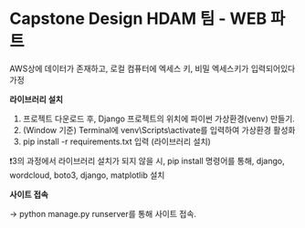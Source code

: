 # Capstone Design HDAM 팀 - WEB 파트

AWS상에 데이터가 존재하고, 로컬 컴퓨터에 엑세스 키, 비밀 엑세스키가 입력되어있다 가정

**라이브러리 설치**

1. 프로젝트 다운로드 후, Django 프로젝트의 위치에 파이썬 가상환경(venv) 만들기. 
2. (Window 기준) Terminal에 venv\Scripts\activate를 입력하여 가상환경 활성화
3. pip install -r requirements.txt 입력 (라이브러리 설치)

❗3의 과정에서 라이브러리 설치가 되지 않을 시, pip install 명령어를 통해, django, wordcloud, boto3, django, matplotlib 설치

**사이트 접속**

 -> python manage.py runserver를 통해 사이트 접속.
    

